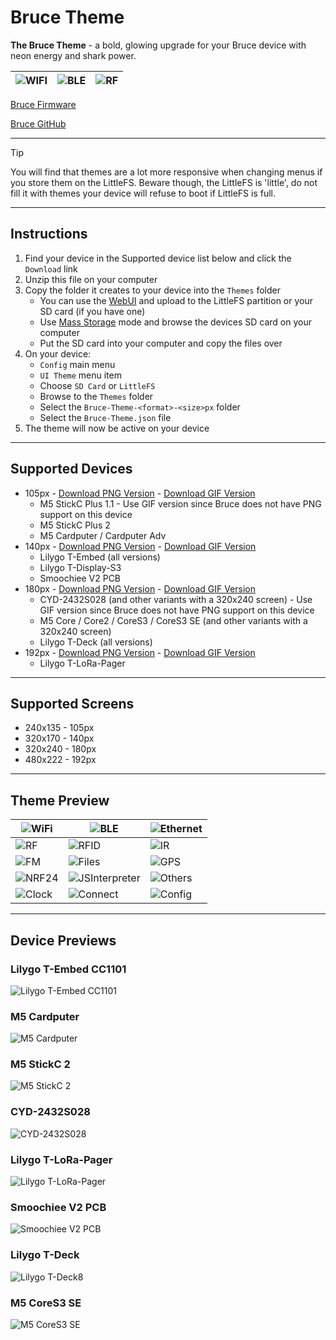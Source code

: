 # Bruce Theme

**The Bruce Theme** - a bold, glowing upgrade for your Bruce device with neon energy and shark power.

| ![WIFI](https://github.com/emericklaw/Bruce-Theme/blob/master/PNG-140px/WiFi.png?raw=true) | ![BLE](https://github.com/emericklaw/Bruce-Theme/blob/master/PNG-140px/BLE.png?raw=true) | ![RF](https://github.com/emericklaw/Bruce-Theme/blob/master/PNG-140px/RF.png?raw=true) |
| -------- | ------- | ------- |


[Bruce Firmware](https://bruce.computer)

[Bruce GitHub](https://github.com/pr3y/Bruce)

---

> [!TIP]
> You will find that themes are a lot more responsive when changing menus if you store them on the LittleFS. Beware though, the LittleFS is 'little', do not fill it with themes your device will refuse to boot if LittleFS is full.

---

## Instructions

1. Find your device in the Supported device list below and click the `Download` link
2. Unzip this file on your computer
3. Copy the folder it creates to your device into the `Themes` folder
    - You can use the [WebUI](https://github.com/pr3y/Bruce/wiki/Others#webui) and upload to the LittleFS partition or your SD card (if you have one)
    - Use [Mass Storage](https://github.com/pr3y/Bruce/wiki/Files#mass-storage) mode and browse the devices SD card on your computer
    - Put the SD card into your computer and copy the files over
4. On your device:
    - `Config` main menu
    - `UI Theme` menu item
    - Choose `SD Card` or `LittleFS`
    - Browse to the `Themes` folder
    - Select the `Bruce-Theme-<format>-<size>px` folder
    - Select the `Bruce-Theme.json` file
5. The theme will now be active on your device

---

## Supported Devices

* 105px - [Download PNG Version](https://github.com/emericklaw/Bruce-Theme/releases/download/latest/Bruce-Theme-PNG-105px.zip) - [Download GIF Version](https://github.com/emericklaw/Bruce-Theme/releases/download/latest/Bruce-Theme-GIF-105px.zip)
  * M5 StickC Plus 1.1 - Use GIF version since Bruce does not have PNG support on this device
  * M5 StickC Plus 2
  * M5 Cardputer / Cardputer Adv
* 140px - [Download PNG Version](https://github.com/emericklaw/Bruce-Theme/releases/download/latest/Bruce-Theme-PNG-140px.zip) - [Download GIF Version](https://github.com/emericklaw/Bruce-Theme/releases/download/latest/Bruce-Theme-GIF-140px.zip)
  * Lilygo T-Embed (all versions)
  * Lilygo T-Display-S3
  * Smoochiee V2 PCB
* 180px - [Download PNG Version](https://github.com/emericklaw/Bruce-Theme/releases/download/latest/Bruce-Theme-PNG-180px.zip) - [Download GIF Version](https://github.com/emericklaw/Bruce-Theme/releases/download/latest/Bruce-Theme-GIF-180px.zip)
  * CYD-2432S028 (and other variants with a 320x240 screen) - Use GIF version since Bruce does not have PNG support on this device
  * M5 Core / Core2 / CoreS3 / CoreS3 SE (and other variants with a 320x240 screen)
  * Lilygo T-Deck (all versions)
* 192px - [Download PNG Version](https://github.com/emericklaw/Bruce-Theme/releases/download/latest/Bruce-Theme-PNG-192px.zip) - [Download GIF Version](https://github.com/emericklaw/Bruce-Theme/releases/download/latest/Bruce-Theme-GIF-192px.zip)
  * Lilygo T-LoRa-Pager

---

## Supported Screens

* 240x135 - 105px
* 320x170 - 140px
* 320x240 - 180px
* 480x222 - 192px

---

## Theme Preview
| ![WiFi](https://github.com/emericklaw/Bruce-Theme/blob/master/PNG-140px/WiFi.png?raw=true) | ![BLE](https://github.com/emericklaw/Bruce-Theme/blob/master/PNG-140px/BLE.png?raw=true) | ![Ethernet](https://github.com/emericklaw/Bruce-Theme/blob/master/PNG-140px/Ethernet.png?raw=true) |
| -------- | ------- | ------- |
| ![RF](https://github.com/emericklaw/Bruce-Theme/blob/master/PNG-140px/RF.png?raw=true) | ![RFID](https://github.com/emericklaw/Bruce-Theme/blob/master/PNG-140px/RFID.png?raw=true) | ![IR](https://github.com/emericklaw/Bruce-Theme/blob/master/PNG-140px/IR.png?raw=true) |
| ![FM](https://github.com/emericklaw/Bruce-Theme/blob/master/PNG-140px/FM.png?raw=true) | ![Files](https://github.com/emericklaw/Bruce-Theme/blob/master/PNG-140px/Files.png?raw=true) | ![GPS](https://github.com/emericklaw/Bruce-Theme/blob/master/PNG-140px/GPS.png?raw=true) |
| ![NRF24](https://github.com/emericklaw/Bruce-Theme/blob/master/PNG-140px/NRF24.png?raw=true) | ![JSInterpreter](https://github.com/emericklaw/Bruce-Theme/blob/master/PNG-140px/JSInterpreter.png?raw=true) | ![Others](https://github.com/emericklaw/Bruce-Theme/blob/master/PNG-140px/Others.png?raw=true) |
| ![Clock](https://github.com/emericklaw/Bruce-Theme/blob/master/PNG-140px/Clock.png?raw=true) | ![Connect](https://github.com/emericklaw/Bruce-Theme/blob/master/PNG-140px/Connect.png?raw=true) | ![Config](https://github.com/emericklaw/Bruce-Theme/blob/master/PNG-140px/Config.png?raw=true) |

---

## Device Previews

### Lilygo T-Embed CC1101
![Lilygo T-Embed CC1101](https://github.com/emericklaw/Bruce-Theme/blob/master/.assets/lilygo_t-embed_cc1101.jpg?raw=true)

### M5 Cardputer
![M5 Cardputer](https://github.com/emericklaw/Bruce-Theme/blob/master/.assets/m5_cardputer.jpg?raw=true)

### M5 StickC 2
![M5 StickC 2](https://github.com/emericklaw/Bruce-Theme/blob/master/.assets/m5_stickc_2.jpg?raw=true)

### CYD-2432S028
![CYD-2432S028](https://github.com/emericklaw/Bruce-Theme/blob/master/.assets/cyd-2432S028.jpg?raw=true)

### Lilygo T-LoRa-Pager
![Lilygo T-LoRa-Pager](https://github.com/emericklaw/Bruce-Theme/blob/master/.assets/lilygo_t-lora-pager.jpg?raw=true)

### Smoochiee V2 PCB
![Smoochiee V2 PCB](https://github.com/emericklaw/Bruce-Theme/blob/master/.assets/smoochiee_v2_pcb.jpg?raw=true)

### Lilygo T-Deck
![Lilygo T-Deck8](https://github.com/emericklaw/Bruce-Theme/blob/master/.assets/lilygo_t-deck.jpg?raw=true)

### M5 CoreS3 SE
![M5 CoreS3 SE](https://github.com/emericklaw/Bruce-Theme/blob/master/.assets/m5_cores3_se.jpg?raw=true)

